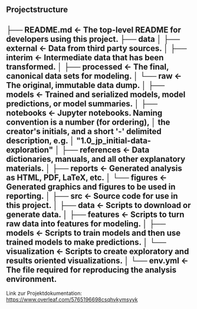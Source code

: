 Projectstructure
----------------
├── README.md          <- The top-level README for developers using this project.
├── data
│   ├── external       <- Data from third party sources.
│   ├── interim        <- Intermediate data that has been transformed.
│   ├── processed      <- The final, canonical data sets for modeling.
│   └── raw            <- The original, immutable data dump.
│
├── models             <- Trained and serialized models, model predictions, or model summaries. 
│
├── notebooks          <- Jupyter notebooks. Naming convention is a number (for ordering),
│                         the creator's initials, and a short '-' delimited description, e.g.
│                         "1.0_jp_initial-data-exploration"
│
├── references         <- Data dictionaries, manuals, and all other explanatory materials.
│
├── reports            <- Generated analysis as HTML, PDF, LaTeX, etc.
│   └── figures        <- Generated graphics and figures to be used in reporting.
│
├── src                <- Source code for use in this project.
│   ├── data           <- Scripts to download or generate data.
│   ├── features       <- Scripts to turn raw data into features for modeling.
│   ├── models         <- Scripts to train models and then use trained models to make predictions.
│   └── visualization  <- Scripts to create exploratory and results oriented visualizations.
│
└── env.yml            <- The file required for reproducing the analysis environment.
----------------
Link zur Projektdokumentation:
https://www.overleaf.com/5765196698csqhvkymsyyk
